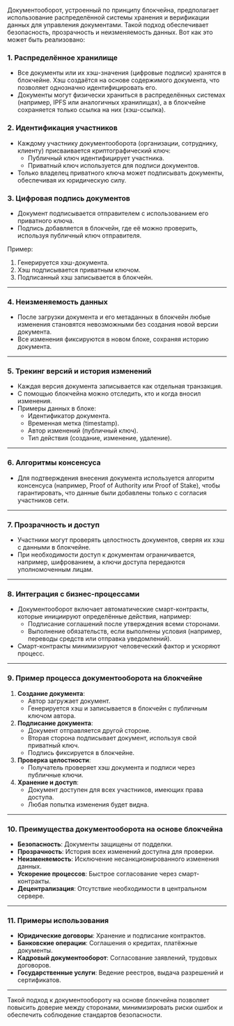 Документооборот, устроенный по принципу блокчейна, предполагает использование распределённой системы хранения и верификации данных для управления документами. Такой подход обеспечивает безопасность, прозрачность и неизменяемость данных. Вот как это может быть реализовано:

### 1. **Распределённое хранилище**

* Все документы или их хэш-значения (цифровые подписи) хранятся в блокчейне. Хэш создаётся на основе содержимого документа, что позволяет однозначно идентифицировать его.
* Документы могут физически храниться в распределённых системах (например, IPFS или аналогичных хранилищах), а в блокчейне сохраняется только ссылка на них (хэш-ссылка).

### 2. **Идентификация участников**

* Каждому участнику документооборота (организации, сотруднику, клиенту) присваивается криптографический ключ:
  * Публичный ключ идентифицирует участника.
  * Приватный ключ используется для подписи документов.
* Только владелец приватного ключа может подписывать документы, обеспечивая их юридическую силу.

### 3. **Цифровая подпись документов**

* Документ подписывается отправителем с использованием его приватного ключа.
* Подпись добавляется в блокчейн, где её можно проверить, используя публичный ключ отправителя.

Пример:

1. Генерируется хэш-документа.
2. Хэш подписывается приватным ключом.
3. Подписанный хэш записывается в блокчейн.

---

### 4. **Неизменяемость данных**

* После загрузки документа и его метаданных в блокчейн любые изменения становятся невозможными без создания новой версии документа.
* Все изменения фиксируются в новом блоке, сохраняя историю документа.

---

### 5. **Трекинг версий и история изменений**

* Каждая версия документа записывается как отдельная транзакция.
* С помощью блокчейна можно отследить, кто и когда вносил изменения.
* Примеры данных в блоке:
  * Идентификатор документа.
  * Временная метка (timestamp).
  * Автор изменений (публичный ключ).
  * Тип действия (создание, изменение, удаление).

---

### 6. **Алгоритмы консенсуса**

* Для подтверждения внесения документа используется алгоритм консенсуса (например, Proof of Authority или Proof of Stake), чтобы гарантировать, что данные были добавлены только с согласия участников сети.

---

### 7. **Прозрачность и доступ**

* Участники могут проверять целостность документов, сверяя их хэш с данными в блокчейне.
* При необходимости доступ к документам ограничивается, например, шифрованием, а ключи доступа передаются уполномоченным лицам.

---

### 8. **Интеграция с бизнес-процессами**

* Документооборот включает автоматические смарт-контракты, которые инициируют определённые действия, например:
  * Подписание соглашений после утверждения всеми сторонами.
  * Выполнение обязательств, если выполнены условия (например, переводы средств или отправка уведомлений).
* Смарт-контракты минимизируют человеческий фактор и ускоряют процесс.

---

### 9. **Пример процесса документооборота на блокчейне**

1. **Создание документа**:
   * Автор загружает документ.
   * Генерируется хэш и записывается в блокчейн с публичным ключом автора.
2. **Подписание документа**:
   * Документ отправляется другой стороне.
   * Вторая сторона подписывает документ, используя свой приватный ключ.
   * Подпись фиксируется в блокчейне.
3. **Проверка целостности**:
   * Получатель проверяет хэш документа и подписи через публичные ключи.
4. **Хранение и доступ**:
   * Документ доступен для всех участников, имеющих права доступа.
   * Любая попытка изменения будет видна.

---

### 10. **Преимущества документооборота на основе блокчейна**

* **Безопасность**: Документы защищены от подделки.
* **Прозрачность**: История всех изменений доступна для проверки.
* **Неизменяемость**: Исключение несанкционированного изменения данных.
* **Ускорение процессов**: Быстрое согласование через смарт-контракты.
* **Децентрализация**: Отсутствие необходимости в центральном сервере.

---

### 11. **Примеры использования**

* **Юридические договоры**: Хранение и подписание контрактов.
* **Банковские операции**: Соглашения о кредитах, платёжные документы.
* **Кадровый документооборот**: Согласование заявлений, трудовых договоров.
* **Государственные услуги**: Ведение реестров, выдача разрешений и сертификатов.

---

Такой подход к документообороту на основе блокчейна позволяет повысить доверие между сторонами, минимизировать риски ошибок и обеспечить соблюдение стандартов безопасности.
